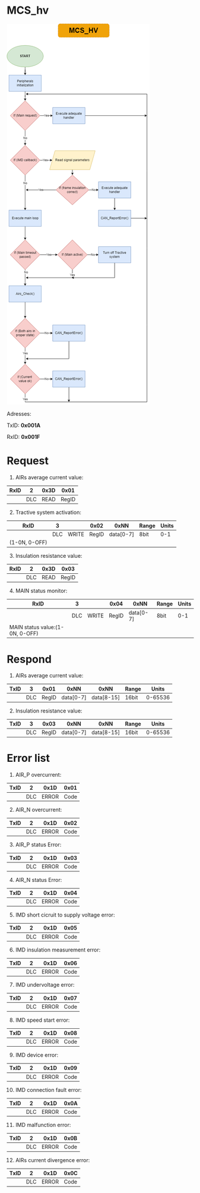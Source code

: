 # MCS_hv

![flowchart_main](MCS_hv_algorithm.png)

Adresses:

TxID: **0x001A**

RxID: **0x001F**


# Request
1) AIRs average current value:

|RxID  |2      |0x3D   |0x01   |
|------|-------|-------|-------|
|      |DLC    |READ   |RegID  |

2) Tractive system activation:

|RxID            |3      |       |0x02   |0xNN       |Range |Units|
|----------------|-------|-------|-------|-----------|------|-----|
|                |DLC    |WRITE  |RegID  |data[0-7]  |8bit  |0-1  |
|(1-0N, 0-OFF)   |       |       |       |           |      |     |

3) Insulation resistance value:

|RxID  |2      |0x3D   |0x03   |
|------|-------|-------|-------|
|      |DLC    |READ   |RegID  |

4) MAIN status monitor:

|RxID                           |3      |       |0x04   |0xNN       |Range |Units|
|-------------------------------|-------|-------|-------|-----------|------|-----|
|                               |DLC    |WRITE  |RegID  |data[0-7]  |8bit  |0-1  |
|MAIN status value:(1-0N, 0-OFF)|       |       |       |           |      |     |

# Respond
1) AIRs average current value:

|TxID  |3      |0x01   |0xNN      |0xNN       |Range |Units    |
|------|-------|-------|----------|-----------|------|---------|
|      |DLC    |RegID  |data[0-7] |data[8-15] |16bit |0-65536  |

2) Insulation resistance value:

|TxID  |3      |0x03   |0xNN      |0xNN       |Range |Units    |
|------|-------|-------|----------|-----------|------|---------|
|      |DLC    |RegID  |data[0-7] |data[8-15] |16bit |0-65536  |

# Error list
1) AIR_P overcurrent:

|TxID  |2      |0x1D   |0x01   |
|------|-------|-------|-------|
|      |DLC    |ERROR  |Code   |

2) AIR_N overcurrent:

|TxID  |2      |0x1D   |0x02   |
|------|-------|-------|-------|
|      |DLC    |ERROR  |Code   |

3) AIR_P status Error:

|TxID  |2      |0x1D   |0x03   |
|------|-------|-------|-------|
|      |DLC    |ERROR  |Code   |

4) AIR_N status Error:

|TxID  |2      |0x1D   |0x04   |
|------|-------|-------|-------|
|      |DLC    |ERROR  |Code   |

5) IMD short cicruit to supply voltage error:

|TxID  |2      |0x1D   |0x05   |
|------|-------|-------|-------|
|      |DLC    |ERROR  |Code   |

6) IMD insulation measurement error:

|TxID  |2      |0x1D   |0x06   |
|------|-------|-------|-------|
|      |DLC    |ERROR  |Code   |

7) IMD undervoltage error:

|TxID  |2      |0x1D   |0x07   |
|------|-------|-------|-------|
|      |DLC    |ERROR  |Code   |

8) IMD speed start error:

|TxID  |2      |0x1D   |0x08   |
|------|-------|-------|-------|
|      |DLC    |ERROR  |Code   |

9) IMD device error:

|TxID  |2      |0x1D   |0x09   |
|------|-------|-------|-------|
|      |DLC    |ERROR  |Code   |

10) IMD connection fault error:

|TxID  |2      |0x1D   |0x0A   |
|------|-------|-------|-------|
|      |DLC    |ERROR  |Code   |

11) IMD malfunction error:

|TxID  |2      |0x1D   |0x0B   |
|------|-------|-------|-------|
|      |DLC    |ERROR  |Code   |

12) AIRs current divergence error:

|TxID  |2      |0x1D   |0x0C   |
|------|-------|-------|-------|
|      |DLC    |ERROR  |Code   |
